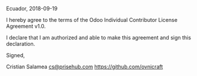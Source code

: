 Ecuador, 2018-09-19

I hereby agree to the terms of the Odoo Individual Contributor License
Agreement v1.0.

I declare that I am authorized and able to make this agreement and sign this
declaration.

Signed,

Cristian Salamea cs@prisehub.com https://github.com/ovnicraft

